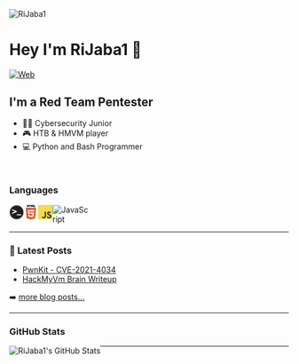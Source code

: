 <p>                  </p> <img align="center" alt="RiJaba1" width="230" height="230" src="https://avatars.githubusercontent.com/u/81881288?v=4" />

<br />

# Hey I'm RiJaba1 👋 

[![Web](https://img.shields.io/website?label=rijaba1.github.io&style=for-the-badge&url=https://rijaba1.github.io)](https://rijaba1.github.io)

## I'm a Red Team Pentester

- 🐱‍💻 Cybersecurity Junior
- 🎮 HTB & HMVM player
- 💻 Python and Bash Programmer

<br />

### Languages

<img align="left" alt="Terminal" width="26px" src="https://raw.githubusercontent.com/github/explore/80688e429a7d4ef2fca1e82350fe8e3517d3494d/topics/terminal/terminal.png" />
<img align="left" alt="HTML5" width="26px" src="https://raw.githubusercontent.com/github/explore/80688e429a7d4ef2fca1e82350fe8e3517d3494d/topics/html/html.png" />
<img align="left" alt="JavaScript" width="26px" src="https://raw.githubusercontent.com/github/explore/80688e429a7d4ef2fca1e82350fe8e3517d3494d/topics/javascript/javascript.png" />
<img align="left" alt="JavaScript" width="65px" src="https://img.shields.io/badge/-Python-3776AB?style=flat-square&logo=python&logoColor=ffffff" />

<br />
<br />

---

### 📕 Latest Posts

<!-- BLOG-POST-LIST:START -->
- [PwnKit - CVE-2021-4034](https://rijaba1.github.io/pwnkit-CVE-2021-4034/)
- [HackMyVm Brain Writeup](https://rijaba1.github.io/brain-hackmyvm-writeup/)
<!-- BLOG-POST-LIST:END -->

➡️ [more blog posts...](https://rijaba1.github.io)

---



### GitHub Stats

<img align="left" alt="RiJaba1's GitHub Stats" src="https://github-readme-stats.vercel.app/api?username=rijaba1&show_icons=true" />

---

[website]: https://rijaba1.github.io
